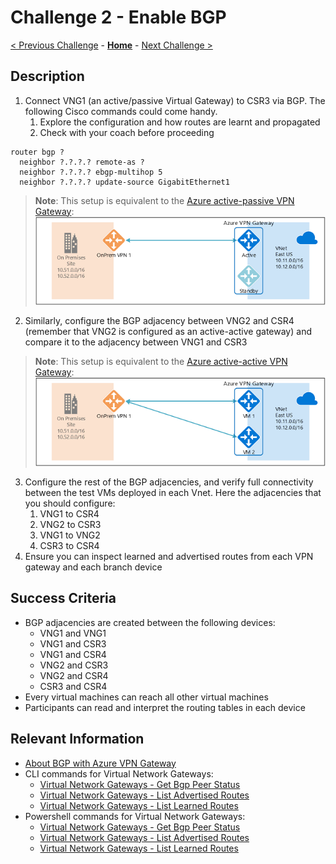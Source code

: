 # Challenge 2 - Enable BGP

[< Previous Challenge](./01-lab_setup.md) - **[Home](../README.md)** - [Next Challenge >](./03-aspath_prepending.md)

## Description

1. Connect VNG1 (an active/passive Virtual Gateway) to CSR3 via BGP. The following Cisco commands could come handy.
    1. Explore the configuration and how routes are learnt and propagated
    1. Check with your coach before proceeding

```
router bgp ?
  neighbor ?.?.?.? remote-as ?
  neighbor ?.?.?.? ebgp-multihop 5
  neighbor ?.?.?.? update-source GigabitEthernet1
```

> **Note**: This setup is equivalent to the [Azure active-passive VPN Gateway](https://docs.microsoft.com/azure/vpn-gateway/vpn-gateway-highlyavailable#about-azure-vpn-gateway-redundancy):
> ![](media/active-standby.png)

2. Similarly, configure the BGP adjacency between VNG2 and CSR4 (remember that VNG2 is configured as an active-active gateway) and compare it to the adjacency between VNG1 and CSR3

> **Note**: This setup is equivalent to the [Azure active-active VPN Gateway](https://docs.microsoft.com/azure/vpn-gateway/vpn-gateway-highlyavailable#active-active-azure-vpn-gateway):
> ![](media/active-active.png)

3. Configure the rest of the BGP adjacencies, and verify full connectivity between the test VMs deployed in each Vnet. Here the adjacencies that you should configure:
    1. VNG1 to CSR4
    1. VNG2 to CSR3
    1. VNG1 to VNG2
    1. CSR3 to CSR4
1. Ensure you can inspect learned and advertised routes from each VPN gateway and each branch device

## Success Criteria

- BGP adjacencies are created between the following devices:
    - VNG1 and VNG1
    - VNG1 and CSR3
    - VNG1 and CSR4
    - VNG2 and CSR3
    - VNG2 and CSR4
    - CSR3 and CSR4
- Every virtual machines can reach all other virtual machines
- Participants can read and interpret the routing tables in each device

## Relevant Information

- [About BGP with Azure VPN Gateway](https://docs.microsoft.com/en-us/azure/vpn-gateway/vpn-gateway-bgp-overview)
- CLI commands for Virtual Network Gateways:
    - [Virtual Network Gateways - Get Bgp Peer Status](https://docs.microsoft.com/cli/azure/network/vnet-gateway?view=azure-cli-latest#az_network_vnet_gateway_list_bgp_peer_status)
    - [Virtual Network Gateways - List Advertised Routes](https://docs.microsoft.com/cli/azure/network/vnet-gateway?view=azure-cli-latest#az_network_vnet_gateway_list_advertised_routes)
    - [Virtual Network Gateways - List Learned Routes](https://docs.microsoft.com/cli/azure/network/vnet-gateway?view=azure-cli-latest#az_network_vnet_gateway_list_learned_routes)
- Powershell commands for Virtual Network Gateways:
    - [Virtual Network Gateways - Get Bgp Peer Status](https://docs.microsoft.com/powershell/module/az.network/get-azvirtualnetworkgatewaybgppeerstatus?view=azps-5.1.0)
    - [Virtual Network Gateways - List Advertised Routes](https://docs.microsoft.com/powershell/module/az.network/get-azvirtualnetworkgatewayadvertisedroute?view=azps-5.1.0)
    - [Virtual Network Gateways - List Learned Routes](https://docs.microsoft.com/powershell/module/az.network/get-azvirtualnetworkgatewaylearnedroute?view=azps-5.1.0)
